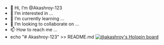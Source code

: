 - 👋 Hi, I’m @Akashroy-123
- 👀 I’m interested in ...
- 🌱 I’m currently learning ...
- 💞️ I’m looking to collaborate on ...
- 📫 How to reach me ...
- echo "# Akashroy-123" >> README.md
[![@akashroy's Holopin board](https://holopin.me/akashroy)](https://holopin.io/@akashroy)

<!---
Akashroy-123/Akashroy-123 is a ✨ special ✨ repository because its `README.md` (this file) appears on your GitHub profile.
You can click the Preview link to take a look at your changes.
--->
